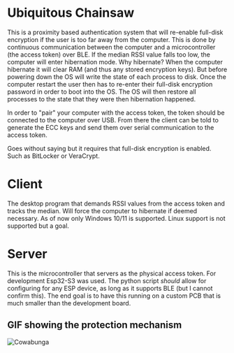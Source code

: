 # Ubiquitous Chainsaw
This is a proximity based authentication system that will re-enable full-disk encryption if the user is too far away from the computer.
This is done by continuous communication between the computer and a microcontroller (the access token) over BLE. 
If the median RSSI value falls too low, the computer will enter hibernation mode. Why hibernate?
When the computer hibernate it will clear RAM (and thus any stored encryption keys). But before powering down the OS will write the state of each process to disk.
Once the computer restart the user then has to re-enter their full-disk encryption password in order to boot into the OS.
The OS will then restore all processes to the state that they were then hibernation happened.

In order to "pair" your computer with the access token, the token should be connected to the computer over USB.
From there the client can be told to generate the ECC keys and send them over serial communication to the access token.

Goes without saying but it requires that full-disk encryption is enabled. Such as BitLocker or VeraCrypt.

# Client
The desktop program that demands RSSI values from the access token and tracks the median. Will force the computer to hibernate if deemed necessary. 
As of now only Windows 10/11 is supported. Linux support is not supported but a goal.
# Server
This is the microcontroller that servers as the physical access token. For development Esp32-S3 was used.
The python script *should* allow for configuring for any ESP device, as long as it supports BLE (but I cannot confirm this).
The end goal is to have this running on a custom PCB that is much smaller than the development board.

## GIF showing the protection mechanism
![Cowabunga](cowabunga.gif)
